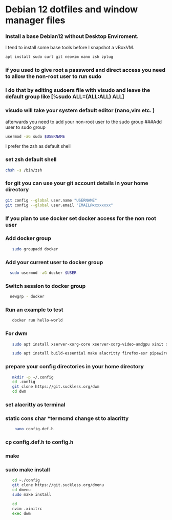 # Debian 12 dotfiles and window manager files


### Install a base Debian12 without Desktop Enviroment.  
I tend to install some base tools before I snapshot a vBoxVM. 

```bash
apt install sudo curl git neovim nano zsh zplug
```

### if you used to give root a password and direct access you need to allow the non-root user to run sudo
### I do that by editing sudoers file with visudo and leave the default group like [%sudo   ALL=(ALL:ALL) ALL]
### visudo will take your system default editor (nano,vim etc. )

afterwards you need to add your non-root user to the sudo group
###Add user to sudo group   
``` bash
usermod -aG sudo $USERNAME
```

I prefer the zsh as default shell 
### set zsh default shell
```bash
chsh -s /bin/zsh
```

### for git you can use your git account details  in your home directory 
```bash
git config --global user.name "USERNAME" 
git config --global user.email "EMAIL@xxxxxxxx"
```

### If you plan to use docker set docker access for the non root user
### Add docker group
```bash
   sudo groupadd docker
```
### Add your current user to docker group
```bash
  sudo usermod -aG docker $USER
```
### Switch session to docker group
```bash
  newgrp - docker
```
### Run an example to test
```bash
   docker run hello-world
```


### For dwm
```bash
   sudo apt install xserver-xorg-core xserver-xorg-video-amdgpu xinit xinput x11-xserver-utils libx11-dev libxinerama-dev libxft-dev
```


```bash
   sudo apt install build-essential make alacritty firefox-esr pipewire  
```





### prepare your config directories in your home directory

```bash
   mkdir -p ~/.config
   cd .config
   git clone https://git.suckless.org/dwm 
   cd dwm
  ```

### set alacritty as terminal 
### static cons char *termcmd change st to alacritty
   
```bash
    nano config.def.h
```

### cp config.def.h to config.h
### make
### sudo make install 


```bash
   cd ~./config 
   git clone https://git.suckless.org/dmenu
   cd dmenu
   sudo make install 
```

```bash
   cd 
   nvim .xinitrc
   exec dwm

```

